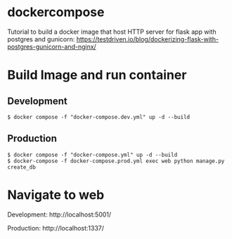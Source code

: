 # dockercompose

Tutorial to build a docker image that host HTTP server for flask app with postgres and gunicorn:
https://testdriven.io/blog/dockerizing-flask-with-postgres-gunicorn-and-nginx/

# Build Image and run container

## Development
```
$ docker compose -f "docker-compose.dev.yml" up -d --build
```

## Production

```
$ docker compose -f "docker-compose.yml" up -d --build
$ docker-compose -f docker-compose.prod.yml exec web python manage.py create_db
```

# Navigate to web

Development:
  http://localhost:5001/
 
Production:
  http://localhost:1337/

